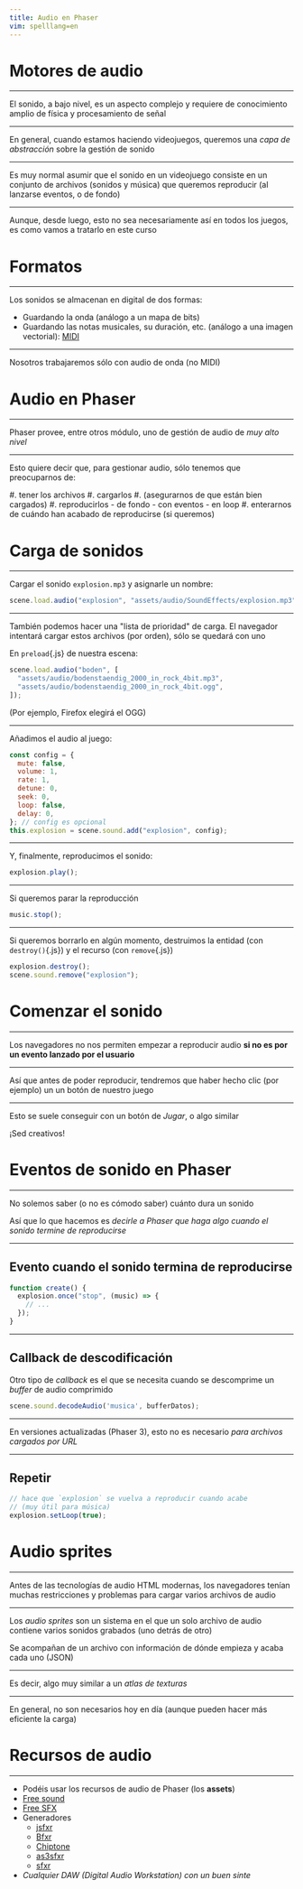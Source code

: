 ```yaml
---
title: Audio en Phaser
vim: spelllang=en
---
```


# Motores de audio

---

El sonido, a bajo nivel, es un aspecto complejo y requiere de conocimiento amplio de física y procesamiento de señal

---

En general, cuando estamos haciendo videojuegos, queremos una _capa de abstracción_ sobre la gestión de sonido

---

Es muy normal asumir que el sonido en un videojuego consiste en un conjunto de archivos (sonidos y música) que queremos reproducir (al lanzarse eventos, o de fondo)

---

Aunque, desde luego, esto no sea necesariamente así en todos los juegos, es como vamos a tratarlo en este curso

# Formatos

---

Los sonidos se almacenan en digital de dos formas:

- Guardando la onda (análogo a un mapa de bits)
- Guardando las notas musicales, su duración, etc. (análogo a una imagen vectorial): [MIDI](https://es.wikipedia.org/wiki/MIDI)

---

Nosotros trabajaremos sólo con audio de onda (no MIDI)

# Audio en Phaser

---

Phaser provee, entre otros módulo, uno de gestión de audio de _muy alto nivel_

---

Esto quiere decir que, para gestionar audio, sólo tenemos que preocuparnos de:

#. tener los archivos
#. cargarlos
#. (asegurarnos de que están bien cargados)
#. reproducirlos - de fondo - con eventos - en loop
#. enterarnos de cuándo han acabado de reproducirse (si queremos)

# Carga de sonidos

---

Cargar el sonido `explosion.mp3` y asignarle un nombre:

```js
scene.load.audio("explosion", "assets/audio/SoundEffects/explosion.mp3");
```

---

También podemos hacer una "lista de prioridad" de carga. El navegador intentará cargar estos archivos (por orden), sólo se quedará con uno

En `preload`{.js} de nuestra escena:

```js
scene.load.audio("boden", [
  "assets/audio/bodenstaendig_2000_in_rock_4bit.mp3",
  "assets/audio/bodenstaendig_2000_in_rock_4bit.ogg",
]);
```

(Por ejemplo, Firefox elegirá el OGG)

---

Añadimos el audio al juego:

```js
const config = {
  mute: false,
  volume: 1,
  rate: 1,
  detune: 0,
  seek: 0,
  loop: false,
  delay: 0,
}; // config es opcional
this.explosion = scene.sound.add("explosion", config);
```

---

Y, finalmente, reproducimos el sonido:

```js
explosion.play();
```

---

Si queremos parar la reproducción

```js
music.stop();
```

---

Si queremos borrarlo en algún momento, destruimos la entidad (con `destroy()`{.js}) y el recurso (con `remove`{.js})

```js
explosion.destroy();
scene.sound.remove("explosion");
```

# Comenzar el sonido

---

Los navegadores no nos permiten empezar a reproducir audio **si no es por un evento lanzado por el usuario**

---

Así que antes de poder reproducir, tendremos que haber hecho clic (por ejemplo) un un botón de nuestro juego

---

Esto se suele conseguir con un botón de _Jugar_, o algo similar

¡Sed creativos!

# Eventos de sonido en Phaser

---

No solemos saber (o no es cómodo saber) cuánto dura un sonido

Así que lo que hacemos es _decirle a Phaser que haga algo cuando el sonido termine de reproducirse_

---

## Evento cuando el sonido termina de reproducirse

```js
function create() {
  explosion.once("stop", (music) => {
    // ...
  });
}
```

---

## Callback de descodificación

Otro tipo de _callback_ es el que se necesita cuando se descomprime un *buffer* de audio comprimido

```js
scene.sound.decodeAudio('musica', bufferDatos);
```

---

En versiones actualizadas (Phaser 3), esto no es necesario *para archivos cargados por URL*

---


## Repetir

```js
// hace que `explosion` se vuelva a reproducir cuando acabe
// (muy útil para música)
explosion.setLoop(true);
```

# Audio sprites

---

Antes de las tecnologías de audio HTML modernas, los navegadores tenían muchas restricciones y problemas para cargar varios archivos de audio

---

Los _audio sprites_ son un sistema en el que un solo archivo de audio contiene varios sonidos grabados (uno detrás de otro)

Se acompañan de un archivo con información de dónde empieza y acaba cada uno (JSON)

---

Es decir, algo muy similar a un _atlas de texturas_

---

En general, no son necesarios hoy en día (aunque pueden hacer más eficiente la carga)

# Recursos de audio

---

- Podéis usar los recursos de audio de Phaser (los **assets**)
- [Free sound](https://www.freesound.org/)
- [Free SFX](http://www.freesfx.co.uk/)
- Generadores
  - [jsfxr](https://sfxr.me/)
  - [Bfxr](http://www.bfxr.net/)
  - [Chiptone](http://sfbgames.com/chiptone/)
  - [as3sfxr](http://www.superflashbros.net/as3sfxr/)
  - [sfxr](http://www.drpetter.se/project_sfxr.html)
- _Cualquier DAW (Digital Audio Workstation) con un buen sinte_
